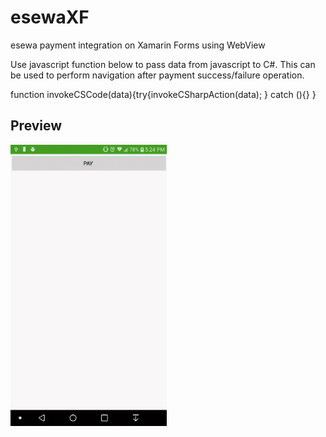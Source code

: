 # esewaXF
esewa payment integration on Xamarin Forms using WebView

Use javascript function below to pass data from javascript to C#. This can be used to perform navigation after payment success/failure operation.

function invokeCSCode(data){try{invokeCSharpAction(data); } catch (){} }

## Preview
<img src="Screenshots/demo.gif" width="250" height="450">
